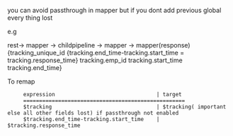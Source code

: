 you can avoid passthrough in mapper but if you dont add previous global every thing lost

e.g 

rest-> mapper                  -> childpipeline ->    mapper        -> mapper(response)
      {tracking_unique_id                              {tracking.end_time-tracking.start_time = tracking.response_time} 
      tracking.emp_id
      tracking.start_time
      tracking.end_time}


To remap

         expression                                | target
         ===================================================
         $tracking                                 | $tracking( important else all other fields lost) if passthrough not enabled
         $tracking.end_time-tracking.start_time    | $tracking.response_time
